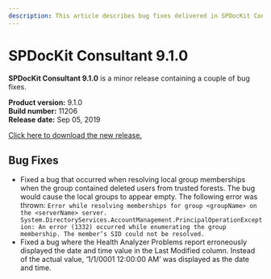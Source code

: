 ```yaml
---
description: This article describes bug fixes delivered in SPDocKit Consultant 9.1.0.
---
```


# SPDocKit Consultant 9.1.0

**SPDocKit Consultant 9.1.0** is a minor release containing a couple of bug fixes.

**Product version:** 9.1.0  
**Build number:** 11206  
**Release date:** Sep 05, 2019

[Click here to download the new release.](https://www.syskit.com/products/spdockit/download/)

## Bug Fixes

* Fixed a bug that occurred when resolving local group memberships when the group contained deleted users from trusted forests. The bug would cause the local groups to appear empty.  The following error was thrown:  `Error while resolving memberships for group <groupName> on the <serverName> server. System.DirectoryServices.AccountManagement.PrincipalOperationException: An error (1332) occurred while enumerating the group membership. The member’s SID could not be resolved.`
* Fixed a bug where the Health Analyzer Problems report erroneously displayed the date and time value in the Last Modified column. Instead of the actual value, ‘1/1/0001 12:00:00 AM’ was displayed as the date and time.


